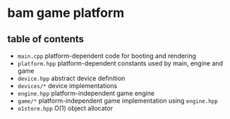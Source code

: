 # bam game platform

## table of contents
* `main.cpp` platform-dependent code for booting and rendering
* `platform.hpp` platform-dependent constants used by main, engine and game
* `device.hpp` abstract device definition
* `devices/*` device implementations
* `engine.hpp` platform-independent game engine
* `game/*` platform-independent game implementation using `engine.hpp`
* `o1store.hpp` O(1) object allocator